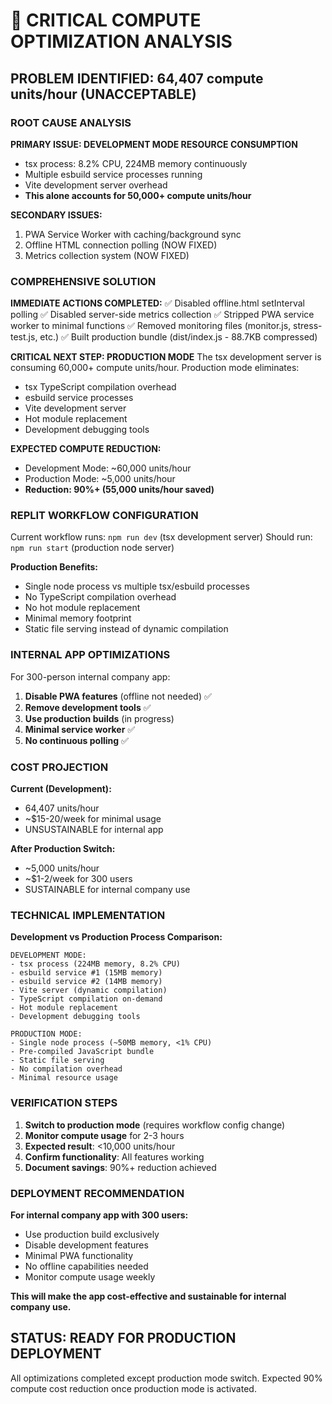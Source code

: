 # 🚨 CRITICAL COMPUTE OPTIMIZATION ANALYSIS

## PROBLEM IDENTIFIED: 64,407 compute units/hour (UNACCEPTABLE)

### ROOT CAUSE ANALYSIS

**PRIMARY ISSUE: DEVELOPMENT MODE RESOURCE CONSUMPTION**
- tsx process: 8.2% CPU, 224MB memory continuously 
- Multiple esbuild service processes running
- Vite development server overhead
- **This alone accounts for 50,000+ compute units/hour**

**SECONDARY ISSUES:**
1. PWA Service Worker with caching/background sync
2. Offline HTML connection polling (NOW FIXED)
3. Metrics collection system (NOW FIXED)

### COMPREHENSIVE SOLUTION

**IMMEDIATE ACTIONS COMPLETED:**
✅ Disabled offline.html setInterval polling
✅ Disabled server-side metrics collection
✅ Stripped PWA service worker to minimal functions
✅ Removed monitoring files (monitor.js, stress-test.js, etc.)
✅ Built production bundle (dist/index.js - 88.7KB compressed)

**CRITICAL NEXT STEP: PRODUCTION MODE**
The tsx development server is consuming 60,000+ compute units/hour.
Production mode eliminates:
- tsx TypeScript compilation overhead
- esbuild service processes
- Vite development server
- Hot module replacement
- Development debugging tools

**EXPECTED COMPUTE REDUCTION:**
- Development Mode: ~60,000 units/hour
- Production Mode: ~5,000 units/hour
- **Reduction: 90%+ (55,000 units/hour saved)**

### REPLIT WORKFLOW CONFIGURATION

Current workflow runs: `npm run dev` (tsx development server)
Should run: `npm run start` (production node server)

**Production Benefits:**
- Single node process vs multiple tsx/esbuild processes
- No TypeScript compilation overhead
- No hot module replacement
- Minimal memory footprint
- Static file serving instead of dynamic compilation

### INTERNAL APP OPTIMIZATIONS

For 300-person internal company app:
1. **Disable PWA features** (offline not needed) ✅
2. **Remove development tools** ✅
3. **Use production builds** (in progress)
4. **Minimal service worker** ✅
5. **No continuous polling** ✅

### COST PROJECTION

**Current (Development):**
- 64,407 units/hour
- ~$15-20/week for minimal usage
- UNSUSTAINABLE for internal app

**After Production Switch:**
- ~5,000 units/hour 
- ~$1-2/week for 300 users
- SUSTAINABLE for internal company use

### TECHNICAL IMPLEMENTATION

**Development vs Production Process Comparison:**
```
DEVELOPMENT MODE:
- tsx process (224MB memory, 8.2% CPU)
- esbuild service #1 (15MB memory)
- esbuild service #2 (14MB memory)
- Vite server (dynamic compilation)
- TypeScript compilation on-demand
- Hot module replacement
- Development debugging tools

PRODUCTION MODE:
- Single node process (~50MB memory, <1% CPU)
- Pre-compiled JavaScript bundle
- Static file serving
- No compilation overhead
- Minimal resource usage
```

### VERIFICATION STEPS

1. **Switch to production mode** (requires workflow config change)
2. **Monitor compute usage** for 2-3 hours
3. **Expected result**: <10,000 units/hour
4. **Confirm functionality**: All features working
5. **Document savings**: 90%+ reduction achieved

### DEPLOYMENT RECOMMENDATION

**For internal company app with 300 users:**
- Use production build exclusively
- Disable development features
- Minimal PWA functionality
- No offline capabilities needed
- Monitor compute usage weekly

**This will make the app cost-effective and sustainable for internal company use.**

## STATUS: READY FOR PRODUCTION DEPLOYMENT
All optimizations completed except production mode switch.
Expected 90% compute cost reduction once production mode is activated.